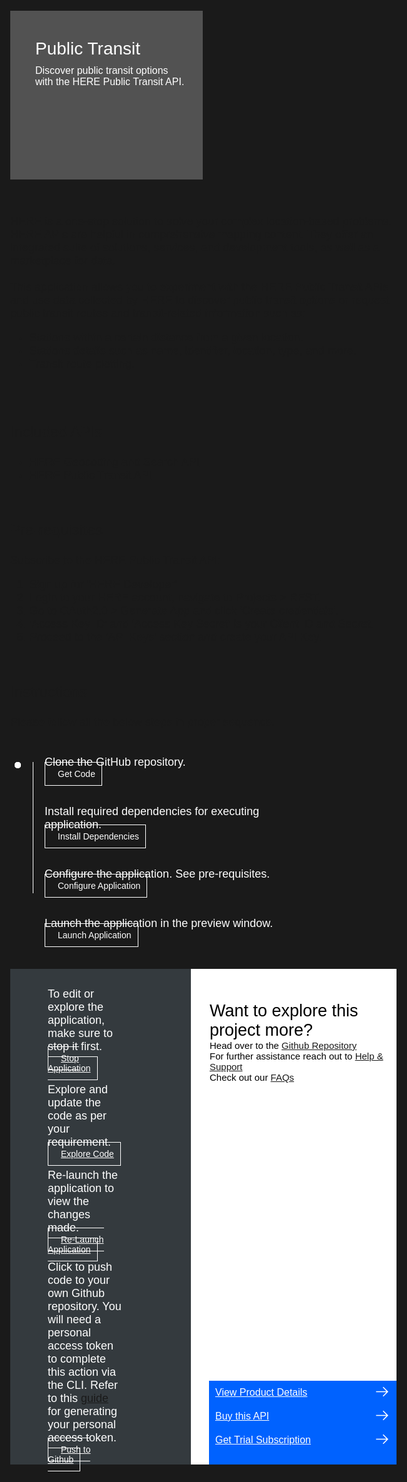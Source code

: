 
<html>
<head>
<meta name="viewport" content="width=device-width, initial-scale=1">
<style>
  html,
  div,
  body {
    background-color: #1a1a1a;
    font-family: 'IBM Plex Sans', sans-serif;
    font-size: 18px;
    outline: none;
  }
  body {
    font-family: Helvetica, sans-serif;
  }
  /* The actual timeline (the vertical ruler) */
  .timeline {
    position: relative;
    max-width: 1200px;
    margin: 0 auto;
    margin-left: 50px;
  }
  .content p {
    margin: 0px;
  }
  .content .afterbutton
  {
    padding-top: 16px;
  }
  /* The actual timeline (the vertical ruler) */
  .timeline::after {
    content: '';
    position: absolute;
    width: 1px;
    background-color: white;
    top: 15px;
    bottom: 80px;
    left: 18px;
    margin-left: -2px;
  }
  /* Container around content */
  .container {
    padding: 0px 0px;
    width: 70%;
    align-content: left;
    margin: 0px 0px 0px 0px;
    margin-left: 25px;
    margin-top: 32px;
  }
  /* The circles on the timeline */
  .container::after {
    content: '';
    position: absolute;
    width: 10px;
    height: 10px;
    right: -6px;
    background-color: white;
    border: 0px solid #FF9F55;
    top: 15px;
    border-radius: 50%;
    z-index: 1;
    margin: 0px 0px 0px 0px;
  }
  /* Place the container to the left */
  .left {
    left: 0px;
  }
  /* Place the container to the right */
  .right {
    left: 0px;
  }
  /* Add arrows to the left container (pointing right) */
  .left::before {
    content: " ";
    height: 0;
    top: 22px;
    width: 0;
    z-index: 1;
    right: 30px;
    border: medium solid white;
    border-width: 10px 0 10px 10px;
    border-color: transparent transparent transparent white;
  }
  /* Fix the circle for containers on the right side */
  .right::after {
    left: -13px;
  }
  /* The actual content */
  .content {
    padding: 5px 10px;
    color: white;
    background: transparent;
  }
  .button.is-dark.is-medium {
    font-family: 'IBM Plex Sans', sans-serif;
    background: transparent;
    border-color: white;
    color: #fff;
    border: 1px solid white;
    padding: 10px;
    padding-left: 20px;
    margin-bottom: 13px;
    border-radius: 0px;
    min-width: 180px;
    font-size: 14px;
    text-align: left;
    min-height: 48px;
    margin: 0px;
    justify-content:left;
  }
  .button.is-dark.is-medium:hover {
    font-family: 'IBM Plex Sans', sans-serif;
    background-color: #2a67f5;
    border-color: white;
    color: #fff;
    text-decoration: none;
  }
  .footer {
    display: flex;
    background-color: #343A3E;
    margin-top: 20px;
    padding: 0px;
    max-width: 1200px;
  }
  .github-icon {
    min-height: 100%;
    min-width: 100%;
    object-fit: cover;
    object-position: 250% 100px;
    opacity: 15%;
    bottom: 15px;
  }
  .image-content {
    padding: 5px 10px;
    background: transparent;
    color: black;
    position: absolute;
    font-size: 27px;
  }
  .image-div {
    position: relative;
    background-color: white;
    min-width: 50%;
    background-image: linear-gradient(rgba(255,255,255,0.9), rgba(255,255,255,0.9)), url("https://raw.githubusercontent.com/IBM/Developer-Playground/master/didact/images/github.svg");
    background-position: -50% 60px;
    background-repeat: no-repeat;
    padding-top: 20px;
    padding-left: 20px;
  }
  .image-btn {
    position: absolute;
    right: 0;
    bottom: 0%;
    background-color: #0062FF;
    width: 300px;
    padding: 0px;
    padding-bottom: 20px;
  }
  .image-link span 
  {
    float: right;
    font-size: 32px;
    padding-right: 20px;
  }
  .image-btn .image-link:hover
  {   
    text-decoration: none;
    color: white;
    background-color: #0353E9;
  }
  .image-btn  a:hover
  {
    text-decoration: none;
    color: white;
  }
  .image-link {
    color: white;
    display: block;
    padding: 5px 10px 5px 10px;
    line-height: 28px;
    font-size: 16px;
  }
  .header
  {
    background-image: url('https://github.com/IBM/Developer-Playground/blob/master/didact/images/banner-image.jpg?raw=true');
    background-position: right;
    width: 95%;
    min-height: 70px;
    display: inline-block;
    margin-top: 20px;
    margin-bottom: 20px;
    margin-left: 30px;
    margin-right: 30px;
    max-width: 1200px;
    background-repeat: no-repeat;
    background-size: 700px 500px;
  }
  .header .left-content
  {
   float: left;
    width: 50%;
    background-color: #525252;
    min-height: 270px;
    font-size: 16px;
  }
  .header .left-content h4
  {
    background: none;
    color: white;
    padding-left: 25px;
    padding-right: 25px;
  }
  .header .left-content div
  {
    background: none;
    color: white;
    padding-left: 15px;
    padding-right: 25px;
    font-size: 16px;
    margin-bottom: 10px;
    margin-top:10px;
  }
  .header .left-content ul
  {
    margin: 0px;
    margin-left: 25px;
    margin-bottom: 10px;
    line-height: 16px;
  }
  .container a
  {
    color: #78A9FF;
    background-color: transparent;
    text-decoration: none;
  }
  .container a:visited
  {
    color: #8C43FC;
    background-color: transparent;
    text-decoration: none;
  }
  .apptitle
  {
    margin-left: 25px;
    margin-top: 20px;
    margin-bottom: 0px;
    font-size: 28px;
    color: white;
  }
  .subheading
  {
    margin-left: 25px;
    margin-top: 0px;
    margin-bottom: 0px;
    font-size: 16px;
    color: #c1c7cd;
  }
  .assetdetails{
    margin-left: 30px;
    padding-bottom: 20px;
    margin-top: 16px;
}
  a:hover{
      color: #A6C8FF;
      text-decoration: underline;
  }
  a:visited{
      color: #BE95FF;
  }
  .description{
    margin-left: 30px;
    margin-top: 16px;
  }
</style>
</head>
<body>
   <div class="header">
      <div class="left-content">
          <div class="apptitle" style="font-size: 28px; color: white; padding-top:35px;"> 
             Public Transit
          </div>
          <div class="subheading">
            Discover public transit options with the HERE Public Transit API.
          </div>
      </div>
      </div>
   <br>
   <br>
      <div class="description">
          <div>
            HERE is a one-stop solution to solve your complex location-based problems. HERE APIs are helpful in comprehensive mapping content. They offer an integrated suite of solutions, services, and development tools, as well as a marketplace for data.
          </div>
          <br>
          <div>
            This application allows you to experiment with the HERE Public Transit APIs and use data collected by HERE to discover public transit options or request public transit routes and transit-related information such as:
          </div>
          <ul>
            <li>Stations within a certain distance from a given location.</li>
            <li>Stations details such as name, identifier, location, type, and more.</li>
            <li>Transit route plotting.</li>
          </ul>
      </div> 
   <br>
   <br>
    <div class="assetdetails">
            <p style="font-size: 24px;">Included APIs</p>
            <ul>
            <li><a href="https://developer.ibm.com/apis/catalog/heremaps--geocoding-and-search-api-v7/Introduction">HERE Geocoding and Search API</a></li>
            <li><a href="https://developer.ibm.com/apis/catalog/heremaps--here-public-transit-api/Introduction">HERE Public Transit API</a></li>
            </ul>
            <br>
            <p style="font-size: 24px;">Pre-requisites</p>
             <p><a href="https://developer.here.com/sign-up?create=Freemium-Basic&keepState=true&step=account">Subscribe  </a> to the HERE Public Transit API:</p>
            <ol>
            <li>Sign up for 'HERE Developer'.</li>
            <li>Login to your HERE account, navigate to Projects > REST.</li>
            <li>Go to OAuth2.0 > Generate App and click 'Create credentials'. </li>
            <li>'Access Key ID' and 'Access Key Secret' is your Client ID and Secret.</li>
            <li>Proceed to the 'API Keys' section and create your API Key.</li>
            </ol>
            <br>
            <p style="font-size: 24px;">Instructions</p>
            <p>Please follow all the below steps in proper sequence.</p>
        </div>
   <div class="timeline">
      <div class="container right" style="margin-top:0px;padding-top:0px;">
         <div class="content">
            <p>Clone the GitHub repository.</p>
            <a class="button is-dark is-medium" title="Get the Code" href="didact://?commandId=extension.sendToTerminal&text=HEREPublicTransit%7Cget-code%7CHEREPublicTransit|git%20clone%20-b%20HERE%20--sparse%20https://github.com/IBM/Developer-Playground.git%20${CHE_PROJECTS_ROOT}/here-public-transit/%20%26%26%20cd%20${CHE_PROJECTS_ROOT}/here-public-transit/%20%26%26%20git%20sparse-checkout%20init%20--cone%20%26%26%20git%20sparse-checkout%20add%20HEREPublicTransit">Get Code</a>
         </div>
      </div>
      <div class="container right">
         <div class="content">
            <p>Install required dependencies for executing application.</p>
            <a class="button is-dark is-medium" title="Build the Application" href="didact://?commandId=extension.sendToTerminal&text=HEREPublicTransit%7Cbuild-application%7CHEREPublicTransit%7Ccd%20${CHE_PROJECTS_ROOT}/here-public-transit/HEREPublicTransit%20%26%26%20npm%20config%20set%20@here:registry%20https://repo.platform.here.com/artifactory/api/npm/maps-api-for-javascript/%20%26%26%20npm%20install%20--production">Install Dependencies</a>
         </div>
      </div>     
      <div class="container right">
         <div class="content">
            <p>Configure the application. See pre-requisites.</p>
            <a class="button is-dark is-medium" title="Open the File" href="didact://?commandId=extension.openFile&text=HEREPublicTransit%7Cconfigure-application%7C${CHE_PROJECTS_ROOT}/here-public-transit/HEREPublicTransit/.env">Configure Application</a>
         </div>
      </div>
      <div class="container right">
         <div class="content">
            <p>Launch the application in the preview window.</p>
            <a class="button is-dark is-medium" title="Launch the Application" href="didact://?commandId=extension.sendToTerminal&text=HEREPublicTransit%7Claunch-application%7CHEREPublicTransit|cd%20${CHE_PROJECTS_ROOT}/here-public-transit/HEREPublicTransit%20%26%26%20node%20token.js%20%26%26%20node%20server.js">Launch Application</a>
         </div>
      </div>
   </div>
   <br>
   <div class="footer" style="margin-left:30px;">
      <div class="content" style="padding:30px;padding-left:60px;margin-right:80px;padding-bottom:0px;">
         <p>To edit or explore the application, make sure to stop it first.</p>
         <a class="button is-dark is-medium afterbutton" title="Stop Application" href="didact://?commandId=vscode.didact.sendNamedTerminalCtrlC&text=HEREPublicTransit" >Stop Application</a>
         <p class="afterbutton">Explore and update the code as per your requirement.</p>
         <a class="button is-dark is-medium afterbutton" title="Explore the Code" href="didact://?commandId=extension.openFile&text=HEREPublicTransit%7Cexplore-code%7C${CHE_PROJECTS_ROOT}/here-public-transit/HEREPublicTransit/src/App.js">Explore Code</a>
         <p class="afterbutton ">Re-launch the application to view the changes made.</p>
         <a class="button is-dark is-medium afterbutton" title="Re-Launch the Application" href="didact://?commandId=extension.sendToTerminal&text=HEREPublicTransit%7Crelaunch-application%7CHEREPublicTransit|cd%20${CHE_PROJECTS_ROOT}/here-public-transit/HEREPublicTransit%20%26%26%20npm%20install%20%26%26%20export%20REACT_APP_mode=dev%20%26%26%20npm%20start">Re-Launch Application</a>
            <p style="margin-top:10px;">Click to push code to your own Github repository. You will need a personal access token to complete this action via the CLI. Refer to this <a href="https://docs.github.com/en/authentication/keeping-your-account-and-data-secure/creating-a-personal-access-token">guide</a> for generating your personal access token.</p>
            <a class="button is-dark is-medium" title="Delete services from IBM Cloud" href="didact://?commandId=vscode.didact.sendNamedTerminalAString&text=sandbox%20terminal$$sh%20/github.sh ">Push to Github</a>
      </div>
      <div class="image-div">
         <p class="image-content">Want to explore this project more?
            <span style="font-size:15px;margin-top:0px;display:block;">Head over to the <a href="https://github.com/IBM/Developer-Playground/tree/HERE/HEREPublicTransit" target="_blank">Github Repository</a></span>
            <span style="font-size:15px;margin-top:0px;display:block;">For further assistance reach out to <a href="https://github.com/IBM/Technology-Sandbox-Support/issues/new/choose" target="_blank"> Help & Support</a></span>
            <span style="font-size:15px;margin-top:0px;display:block;">Check out our <a href="https://ibm.github.io/Technology-Sandbox-Support/" target="_blank"> FAQs</a></span>
         </p>
         <div class="image-btn">
            <a class="image-link" href="didact://?commandId=extension.openURL&text=HEREPublicTransit%7Cview-product-details%7Chttps://developer.here.com/documentation/public-transit/dev_guide/index.html" target="_blank">
               View Product Details 
               <span>
                  <svg style="position: absolute; right: 10px;" fill="#ffffff" focusable="false" preserveAspectRatio="xMidYMid meet" xmlns="http://www.w3.org/2000/  svg" width="25" height="25" viewBox="0 0 32 32" aria-hidden="true">
                     <path d="M18 6L16.6 7.4 24.1 15 3 15 3 17 24.1 17 16.6 24.6 18 26 28 16z"></path>
                     <title>Arrow right</title>
                  </svg>
               </span>
            </a>
            <a class="image-link" href="didact://?commandId=extension.openURL&text=HEREPublicTransit%7Cbuy-this-product%7Chttps://developer.here.com/pricing" target="_blank">
               Buy this API 
               <span>
                  <svg style="position: absolute; right: 10px;" fill="#ffffff" focusable="false" preserveAspectRatio="xMidYMid meet" xmlns="http://www.w3.org/2000/  svg" width="25" height="25" viewBox="0 0 32 32" aria-hidden="true">
                     <path d="M18 6L16.6 7.4 24.1 15 3 15 3 17 24.1 17 16.6 24.6 18 26 28 16z"></path>
                     <title>Arrow right</title>
                  </svg>
               </span>
            </a>
            <a class="image-link" href="didact://?commandId=extension.openURL&text=HEREPublicTransit%7Cget-trial-subscription%7Chttps://developer.here.com/sign-up?create=Freemium-Basic&keepState=true&step=account" target="_blank">
               Get Trial Subscription 
               <span>
                  <svg style="position: absolute; right: 10px;" fill="#ffffff" focusable="false" preserveAspectRatio="xMidYMid meet" xmlns="http://www.w3.org/2000/  svg" width="25" height="25" viewBox="0 0 32 32" aria-hidden="true">
                     <path d="M18 6L16.6 7.4 24.1 15 3 15 3 17 24.1 17 16.6 24.6 18 26 28 16z"></path>
                     <title>Arrow right</title>
                  </svg>
               </span>
            </a>
         </div>
      </div>
   </div>
   <br><br>
</body>
</html>
